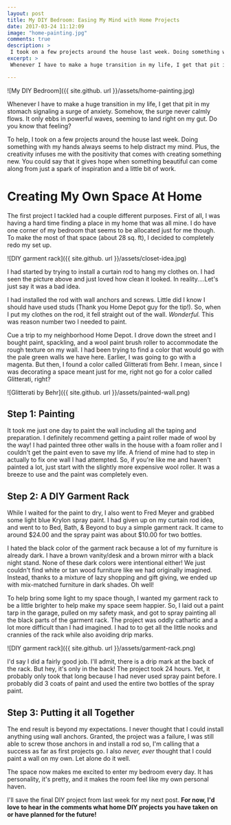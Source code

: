 ```yaml
---
layout: post
title: My DIY Bedroom: Easing My Mind with Home Projects
date: 2017-03-24 11:12:09
image: "home-painting.jpg"
comments: true
description: >
 I took on a few projects around the house last week. Doing something with my hands always seems to help distract my mind.
excerpt: >
 Whenever I have to make a huge transition in my life, I get that pit in my stomach signaling a surge of anxiety. Somehow, the surge never calmly flows. It only ebbs in powerful waves, seeming to land right on my gut. Do you know that feeling?

---
```


![My DIY Bedroom]({{ site.github. url }}/assets/home-painting.jpg)

Whenever I have to make a huge transition in my life, I get that pit in my stomach signaling a surge of anxiety. Somehow, the surge never calmly flows. It only ebbs in powerful waves, seeming to land right on my gut. Do you know that feeling?

To help, I took on a few projects around the house last week. Doing something with my hands always seems to help distract my mind. Plus, the creativity infuses me with the positivity that comes with creating something new. You could say that it gives hope when something beautiful can come along from just a spark of inspiration and a little bit of work.

# Creating My Own Space At Home

The first project I tackled had a couple different purposes. First of all, I was having a hard time finding a place in my home that was all mine. I do have one corner of my bedroom that seems to be allocated just for me though. To make the most of that space (about 28 sq. ft), I decided to completely redo my set up.

![DIY garment rack]({{ site.github. url }}/assets/closet-idea.jpg)

I had started by trying to install a curtain rod to hang my clothes on. I had seen the picture above and just loved how clean it looked. In reality....Let's just say it was a bad idea.

I had installed the rod with wall anchors and screws. Little did I know I should have used studs (Thank you Home Depot guy for the tip!). So, when I put my clothes on the rod, it fell straight out of the wall. *Wonderful.* This was reason number two I needed to paint.

Cue a trip to my neighborhood Home Depot. I drove down the street and I bought paint, spackling, and a wool paint brush roller to accommodate the rough texture on my wall. I had been trying to find a color that would go with the pale green walls we have here. Earlier, I was going to go with a magenta. But then, I found a color called Glitterati from Behr. I mean, since I was decorating a space meant just for me, right not go for a color called Glitterati, right?

![Glitterati by Behr]({{ site.github. url }}/assets/painted-wall.png)

## Step 1: Painting

It took me just one day to paint the wall including all the taping and preparation. I definitely recommend getting a paint roller made of wool by the way! I had painted three other walls in the house with a foam roller and I couldn't get the paint even to save my life. A friend of mine had to step in actually to fix one wall I had attempted. So, if you're like me and haven't painted a lot, just start with the slightly more expensive wool roller. It was a breeze to use and the paint was completely even.

## Step 2: A DIY Garment Rack

While I waited for the paint to dry, I also went to Fred Meyer and grabbed some light blue Krylon spray paint. I had given up on my curtain rod idea, and went to to Bed, Bath, & Beyond to buy a simple garment rack. It came to around $24.00 and the spray paint was about $10.00 for two bottles.

I hated the black color of the garment rack because a lot of my furniture is already dark. I have a brown vanity/desk and a brown mirror with a black night stand. None of these dark colors were intentional either! We just couldn't find white or tan wood furniture like we had originally imagined. Instead, thanks to a mixture of lazy shopping and gift giving, we ended up with mix-matched furniture in dark shades. Oh well!

To help bring some light to my space though, I wanted my garment rack to be a little brighter to help make my space seem happier. So, I laid out a paint tarp in the garage, pulled on my safety mask, and got to spray painting all the black parts of the garment rack. The project was oddly cathartic and a lot more difficult than I had imagined. I had to to get all the little nooks and crannies of the rack while also avoiding drip marks.

![DIY garment rack]({{ site.github. url }}/assets/garment-rack.png)

I'd say I did a fairly good job. I'll admit, there is a drip mark at the back of the rack. But hey, it's only in the back! The project took 24 hours. Yet, it probably only took that long because I had never used spray paint before. I probably did 3 coats of paint and used the entire two bottles of the spray paint.

## Step 3: Putting it all Together

The end result is beyond my expectations. I never thought that I could install anything using wall anchors. Granted, the project was a failure, I was still able to screw those anchors in and install a rod so, I'm calling that a success as far as first projects go. I also *never, ever* thought that I could paint a wall on my own. Let alone do it well.

The space now makes me excited to enter my bedroom every day. It has personality, it's pretty, and it makes the room feel like my own personal haven.

I'll save the final DIY project from last week for my next post. **For now, I'd love to hear in the comments what home DIY projects you have taken on or have planned for the future!**
